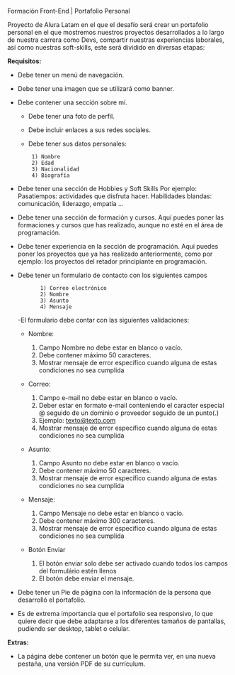 Formación Front-End | Portafolio Personal

Proyecto de Alura Latam en el que el desafío será crear un portafolio personal en el que mostremos nuestros proyectos desarrollados a lo largo de nuestra carrera como Devs, compartir nuestras experiencias laborales, así como nuestras soft-skills, este será dividido en diversas etapas:

**Requisitos:**

- Debe tener un menú de navegación.
- Debe tener una imagen que se utilizará como banner.
- Debe contener una sección sobre mí.

  - Debe tener una foto de perfil.
  - Debe incluir enlaces a sus redes sociales.
  - Debe tener sus datos personales:

         1) Nombre
         2) Edad
         3) Nacionalidad
         4) Biografía

- Debe tener una sección de Hobbies y Soft Skills
  Por ejemplo:
  Pasatiempos: actividades que disfruta hacer.
  Habilidades blandas: comunicación, liderazgo, empatía …
- Debe tener una sección de formación y cursos.
  Aquí puedes poner las formaciones y cursos que has realizado, aunque no esté en el área de programación.
- Debe tener experiencia en la sección de programación.
  Aquí puedes poner los proyectos que ya has realizado anteriormente, como por ejemplo: los proyectos del retador principiante en programación.
- Debe tener un formulario de contacto con los siguientes campos

             1) Correo electrónico
             2) Nombre
             3) Asunto
             4) Mensaje

  -El formulario debe contar con las siguientes validaciones:

  - Nombre:

    1.  Campo Nombre no debe estar en blanco o vacío.
    2.  Debe contener máximo 50 caracteres.
    3.  Mostrar mensaje de error específico cuando alguna de estas condiciones no sea cumplida

  - Correo:

    1.  Campo e-mail no debe estar en blanco o vacío.
    2.  Deber estar en formato e-mail conteniendo el caracter especial @ seguido de un dominio o proveedor seguido de un punto(.)
    3.  Ejemplo: texto@texto.com
    4.  Mostrar mensaje de error específico cuando alguna de estas condiciones no sea cumplida

  - Asunto:

    1.  Campo Asunto no debe estar en blanco o vacío.
    2.  Debe contener máximo 50 caracteres.
    3.  Mostrar mensaje de error específico cuando alguna de estas condiciones no sea cumplida

  - Mensaje:

    1.  Campo Mensaje no debe estar en blanco o vacío.
    2.  Debe contener máximo 300 caracteres.
    3.  Mostrar mensaje de error específico cuando alguna de estas condiciones no sea cumplida

  - Botón Enviar

    1.  El botón enviar solo debe ser activado cuando todos los campos del formulário estén llenos
    2.  El botón debe enviar el mensaje.

- Debe tener un Pie de página con la información de la persona que desarrolló el portafolio.
- Es de extrema importancia que el portafolio sea responsivo, lo que quiere decir que debe adaptarse a los diferentes tamaños de pantallas, pudiendo ser desktop, tablet o celular.

**Extras:**

- La página debe contener un botón que le permita ver, en una nueva pestaña, una versión PDF de su currículum.
